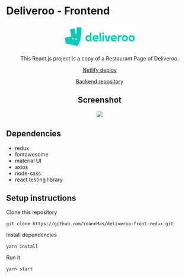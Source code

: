 # Deliveroo - Frontend

<div align="center">
<img src="https://github.com/YoannMas/deliveroo-front-redux/blob/main/src/assets/img/Deliveroo_logo.png" alt="Deliveroo's logo" width="200"/>
<br />

This React.js project is a copy of a Restaurant Page of Deliveroo.

<a href="https://deliveroo-redux.netlify.app/" target="_blank">Netlify deploy</a>

<a href="https://github.com/YoannMas/deliveroo-back" target="_blank">Backend repository</a>

## Screenshot

<img src="./src/assets/img/deliveroo.gif"/>

</div>

## Dependencies

- redux
- fontawesome
- material UI
- axios
- node-sass
- react testing library

## Setup instructions

Clone this repository 

```
git clone https://github.com/YoannMas/deliveroo-front-redux.git
```

Install dependencies

```
yarn install
```

Run it

```
yarn start
```
